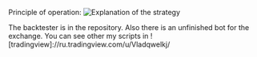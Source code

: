 Principle of operation:
![Explanation of the strategy](https://gitlab.com/vladqwelkj/fixing-over-the-sma-strategy_backtest/raw/master/explanation.png)

The backtester is in the repository. Also there is an unfinished bot for the exchange.
You can see other my scripts in ![tradingview]://ru.tradingview.com/u/Vladqwelkj/
